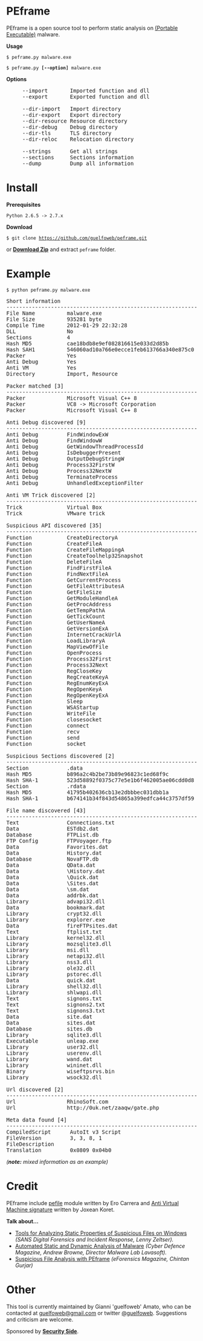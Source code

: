 PEframe
=======

PEframe is a open source tool to perform static analysis on <a href="http://en.wikipedia.org/wiki/Portable_Executable">(Portable Executable)</a> malware.

**Usage**

<code>$ peframe.py malware.exe</code>

<code>$ peframe.py **[--option]** malware.exe</code>

**Options**

<pre>
     --import       Imported function and dll
     --export       Exported function and dll

     --dir-import   Import directory
     --dir-export   Export directory
     --dir-resource Resource directory
     --dir-debug    Debug directory
     --dir-tls      TLS directory
     --dir-reloc    Relocation directory

     --strings      Get all strings
     --sections     Sections information
     --dump         Dump all information
</pre>

Install
=======
**Prerequisites**

<code>Python 2.6.5 -> 2.7.x</code>

**Download**

<code>$ git clone https://github.com/guelfoweb/peframe.git</code>

or <b><a href="https://github.com/guelfoweb/peframe/archive/master.zip" alt="peframe-master.zip" title="peframe-master.zip">Download Zip</a></b> and extract <code>peframe</code> folder.

Example
=======

<code>$ python peframe.py malware.exe</code>

<pre>
Short information
------------------------------------------------------------
File Name          malware.exe
File Size          935281 byte
Compile Time       2012-01-29 22:32:28
DLL                No
Sections           4
Hash MD5           cae18bdb8e9ef082816615e033d2d85b
Hash SAH1          546060ad10a766e0ecce1feb613766a340e875c0
Packer             Yes
Anti Debug         Yes
Anti VM            Yes
Directory          Import, Resource

Packer matched [3]
------------------------------------------------------------
Packer             Microsoft Visual C++ 8
Packer             VC8 -> Microsoft Corporation
Packer             Microsoft Visual C++ 8

Anti Debug discovered [9]
------------------------------------------------------------
Anti Debug         FindWindowExW
Anti Debug         FindWindowW
Anti Debug         GetWindowThreadProcessId
Anti Debug         IsDebuggerPresent
Anti Debug         OutputDebugStringW
Anti Debug         Process32FirstW
Anti Debug         Process32NextW
Anti Debug         TerminateProcess
Anti Debug         UnhandledExceptionFilter

Anti VM Trick discovered [2]
------------------------------------------------------------
Trick              Virtual Box
Trick              VMware trick

Suspicious API discovered [35]
------------------------------------------------------------
Function           CreateDirectoryA
Function           CreateFileA
Function           CreateFileMappingA
Function           CreateToolhelp32Snapshot
Function           DeleteFileA
Function           FindFirstFileA
Function           FindNextFileA
Function           GetCurrentProcess
Function           GetFileAttributesA
Function           GetFileSize
Function           GetModuleHandleA
Function           GetProcAddress
Function           GetTempPathA
Function           GetTickCount
Function           GetUserNameA
Function           GetVersionExA
Function           InternetCrackUrlA
Function           LoadLibraryA
Function           MapViewOfFile
Function           OpenProcess
Function           Process32First
Function           Process32Next
Function           RegCloseKey
Function           RegCreateKeyA
Function           RegEnumKeyExA
Function           RegOpenKeyA
Function           RegOpenKeyExA
Function           Sleep
Function           WSAStartup
Function           WriteFile
Function           closesocket
Function           connect
Function           recv
Function           send
Function           socket

Suspicious Sections discovered [2]
------------------------------------------------------------
Section            .data
Hash MD5           b896a2c4b2be73b89e96823c1ed68f9c
Hash SHA-1         523d58892f0375c77e5e1b6f462005ae06cdd0d8
Section            .rdata
Hash MD5           41795b402636cb13e2dbbbec031dbb1a
Hash SHA-1         b674141b34f843d54865a399edfca44c3757df59

File name discovered [43]
------------------------------------------------------------
Text               Connections.txt
Data               ESTdb2.dat
Database           FTPList.db
FTP Config         FTPVoyager.ftp
Data               Favorites.dat
Data               History.dat
Database           NovaFTP.db
Data               QData.dat
Data               \History.dat
Data               \Quick.dat
Data               \Sites.dat
Data               \sm.dat
Data               addrbk.dat
Library            advapi32.dll
Data               bookmark.dat
Library            crypt32.dll
Library            explorer.exe
Data               fireFTPsites.dat
Text               ftplist.txt
Library            kernel32.dll
Library            mozsqlite3.dll
Library            msi.dll
Library            netapi32.dll
Library            nss3.dll
Library            ole32.dll
Library            pstorec.dll
Data               quick.dat
Library            shell32.dll
Library            shlwapi.dll
Text               signons.txt
Text               signons2.txt
Text               signons3.txt
Data               site.dat
Data               sites.dat
Database           sites.db
Library            sqlite3.dll
Executable         unleap.exe
Library            user32.dll
Library            userenv.dll
Library            wand.dat
Library            wininet.dll
Binary             wiseftpsrvs.bin
Library            wsock32.dll

Url discovered [2]
------------------------------------------------------------
Url                RhinoSoft.com
Url                http://0uk.net/zaaqw/gate.php

Meta data found [4]
------------------------------------------------------------
CompiledScript      AutoIt v3 Script
FileVersion         3, 3, 8, 1
FileDescription     
Translation         0x0809 0x04b0
</pre>
<i>(**note:** mixed information as an example)</i>

Credit
======

PEframe include <a href="https://code.google.com/p/pefile/">pefile</a> module written by Ero Carrera and <a href="http://code.google.com/p/pyew/source/browse/plugins/vmdetect.py">Anti Virtual Machine signature</a> written by Joxean Koret.

**Talk about...**

<ul>
<li><a href="http://digital-forensics.sans.org/blog/2014/03/04/tools-for-analyzing-static-properties-of-suspicious-files-on-windows">Tools for Analyzing Static Properties of Suspicious Files on Windows</a> <i>(SANS Digital Forensics and Incident Response, Lenny Zeltser).</i></li>
<li><a href="http://www.cyberdefensemagazine.com/newsletters/august-2013/index.html#p=26">Automated Static and Dynamic Analysis of Malware</a> <i>(Cyber Defence Magazine, Andrew Browne, Director Malware Lab Lavasoft).</i></li>
<li><a href="https://eforensicsmag.com/malware-analysis-2/">Suspicious File Analysis with PEframe</a> <i>(eForensics Magazine, Chintan Gurjar)</i></li>
</ul>

Other
=====

This tool is currently maintained by Gianni 'guelfoweb' Amato, who can be contacted at guelfoweb@gmail.com or twitter <a href="http://twitter.com/guelfoweb">@guelfoweb</a>. Suggestions and criticism are welcome.

Sponsored by **<a href="http://www.securityside.it/">Security Side</a>**.
